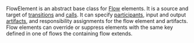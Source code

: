 FlowElement is an abstract base class for [Flow](Flow.html) elements.
It is a source and target of [transitions](Transition.html) and [calls](Call.html).
It can specify [participants](Participants.html), input and output [artifacts](Artifact.html), and responsibility assignments for the flow element and artifacts.
Flow elements can override or suppress elements with the same key defined in one of flows the containing flow extends. 
